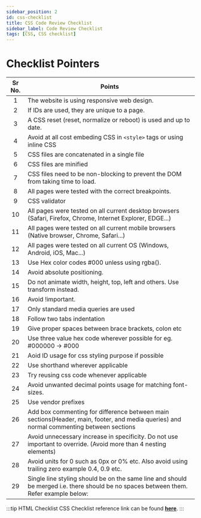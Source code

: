 ```yaml
---
sidebar_position: 2
id: css-checklist
title: CSS Code Review Checklist
sidebar_label: Code Review Checklist
tags: [CSS, CSS checklist]
---
```


# Checklist Pointers

Sr No. | Points |
:----: | ----- |
1 |	The website is using responsive web design.
2 |	If IDs are used, they are unique to a page.
3 |	A CSS reset (reset, normalize or reboot) is used and up to date.
4 |	Avoid at all cost embeding CSS in `<style>` tags or using inline CSS
5 |	CSS files are concatenated in a single file
6 |	CSS files are minified
7 |	CSS files need to be non-blocking to prevent the DOM from taking time to load.
8 |	All pages were tested with the correct breakpoints.
9 |	CSS validator
10 |	All pages were tested on all current desktop browsers (Safari, Firefox, Chrome, Internet Explorer, EDGE...)
11 |	All pages were tested on all current mobile browsers (Native browser, Chrome, Safari...)
12 |	All pages were tested on all current OS (Windows, Android, iOS, Mac...)
13 |	Use Hex color codes #000 unless using rgba().
14 |	Avoid absolute positioning.
15 |	Do not animate width, height, top, left and others. Use transform instead.
16 |	Avoid !important.
17 |	Only standard media queries are used
18 |	Follow two tabs indentation
19 |	Give proper spaces between brace brackets, colon etc
20 |	Use three value hex code wherever possible for eg. #000000 -> #000
21 |	Aoid ID usage for css styling purpose if possible
22 |	Use shorthand wherever applicable
23 |	Try reusing css code whenever applicable
24 |	Avoid unwanted decimal points usage for matching font-sizes.
25 |	Use vendor prefixes
26 |	Add box commenting for difference between main sections(Header, main, footer, and media queries) and normal commenting between sections
27 |	Avoid unnecessary increase in specificity. Do not use important to override. (Avoid more than 4 nesting elements)
28 |	Avoid units for 0 such as 0px or 0% etc. Also avoid using trailing zero example 0.4, 0.9 etc.
29 |	Single line styling should be on the same line and should be merged i.e. there should be no spaces between them. Refer example below:

:::tip HTML Checklist
CSS Checklist reference link can be found [**here**](https://docs.google.com/spreadsheets/d/1kbpSVE_ysY8Is5qvuWfCDTTTMp_Wtt5js7FBZzqGODk/edit#gid=912575460).
:::